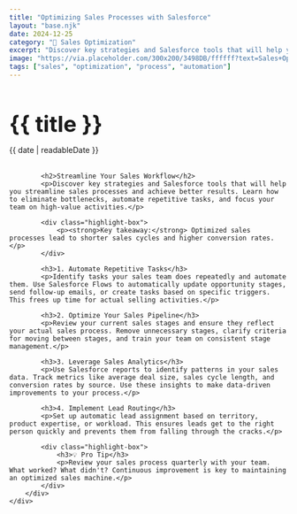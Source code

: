 ```yaml
---
title: "Optimizing Sales Processes with Salesforce"
layout: "base.njk"
date: 2024-12-25
category: "🎯 Sales Optimization"
excerpt: "Discover key strategies and Salesforce tools that will help you streamline sales processes and achieve better results..."
image: "https://via.placeholder.com/300x200/3498DB/ffffff?text=Sales+Optimization"
tags: ["sales", "optimization", "process", "automation"]
---
```


<div class="container">
    <div class="page-content">
        <div class="content-section">
            <h1 class="post-title" style="font-size: 2.5rem; margin-bottom: 0.5rem;">{{ title }}</h1>
            <p class="post-meta" style="margin-bottom: 2rem;">{{ date | readableDate }}</p>
            
            <h2>Streamline Your Sales Workflow</h2>
            <p>Discover key strategies and Salesforce tools that will help you streamline sales processes and achieve better results. Learn how to eliminate bottlenecks, automate repetitive tasks, and focus your team on high-value activities.</p>
            
            <div class="highlight-box">
                <p><strong>Key takeaway:</strong> Optimized sales processes lead to shorter sales cycles and higher conversion rates.</p>
            </div>

            <h3>1. Automate Repetitive Tasks</h3>
            <p>Identify tasks your sales team does repeatedly and automate them. Use Salesforce Flows to automatically update opportunity stages, send follow-up emails, or create tasks based on specific triggers. This frees up time for actual selling activities.</p>

            <h3>2. Optimize Your Sales Pipeline</h3>
            <p>Review your current sales stages and ensure they reflect your actual sales process. Remove unnecessary stages, clarify criteria for moving between stages, and train your team on consistent stage management.</p>

            <h3>3. Leverage Sales Analytics</h3>
            <p>Use Salesforce reports to identify patterns in your sales data. Track metrics like average deal size, sales cycle length, and conversion rates by source. Use these insights to make data-driven improvements to your process.</p>

            <h3>4. Implement Lead Routing</h3>
            <p>Set up automatic lead assignment based on territory, product expertise, or workload. This ensures leads get to the right person quickly and prevents them from falling through the cracks.</p>

            <div class="highlight-box">
                <h3>💡 Pro Tip</h3>
                <p>Review your sales process quarterly with your team. What worked? What didn't? Continuous improvement is key to maintaining an optimized sales machine.</p>
            </div>
        </div>
    </div>
</div>
